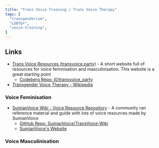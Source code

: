 ```yaml
---
title: "Trans Voice Training / Trans Voice Therapy"
tags: [
  "transgenderism",
  "LGBTQ+",
  "voice-training",
]
---
```


<!---
- check out first
  - [Bria - YouTube](https://www.youtube.com/@LifeofBria)
  - [r/transvoice - A welcome to new users and some FAQ's answered.](https://www.reddit.com/r/transvoice/comments/bokzzu/a_welcome_to_new_users_and_some_faqs_answered/)
  - [Nicole Gress - YouTube](https://www.youtube.com/@undeadvoicelab)
- other links
--->

## Links

- [Trans Voice Resources (transvoice.party)](https://transvoice.party/) - A short website full of resources for voice feminisation and masculinisation. This website is a great starting point
  - [Codeberg Repo: j0/transvoice_party](https://codeberg.org/j0/transvoice_party)
- [Transgender Voice Therapy - Wikipedia](https://en.wikipedia.org/wiki/Transgender_voice_therapy)

### Voice Feminisation

- [SumianVoice Wiki - Voice Resource Repository](https://wiki.sumianvoice.com) - A community ran reference material and guide with lots of voice resources made by SumianVoice
  - [GitHub Repo: SumianVoice/TransVoice-Wiki](https://github.com/SumianVoice/TransVoice-Wiki)
  - [SumianVoice's Website](https://sumianvoice.com)

### Voice Masculinisation
